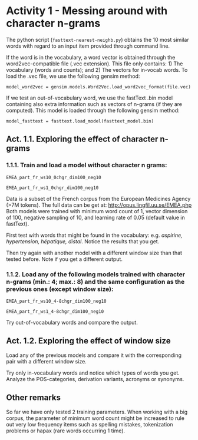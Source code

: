 # Activity 1 - Messing around with character n-grams

The python script (`fasttext-nearest-neighb.py`) obtains the 10 most similar words with regard to an input item provided through command line.

If the word is in the vocabulary, a word vector is obtained through the word2vec-compatible file (.vec extension). This file only contains: 1) The vocabulary (words and counts); and 2) The vectors for in-vocab words. To load the .vec file, we use the following gensim method: 

`model_word2vec = gensim.models.Word2Vec.load_word2vec_format(file.vec)`

If we test an out-of-vocabulary word, we use the fastText .bin model containing also extra information such as vectors of n-grams (if they are computed). This model is loaded through the following gensim method:

`model_fasttext = fasttext.load_model(fasttext_model.bin)`

## Act. 1.1. Exploring the effect of character n-grams

### 1.1.1. Train and load a model without character n grams: 

`EMEA_part_fr_ws10_0chgr_dim100_neg10`

`EMEA_part_fr_ws1_0chgr_dim100_neg10`

Data is a subset of the French corpus from the European Medicines Agency (>7M tokens). The full data can be get at: http://opus.lingfil.uu.se/EMEA.php 
Both models were trained with minimum word count of 1, vector dimension of 100, negative sampling of 10, and learning rate of 0.05 (default value in fastText).

First test with words that might be found in the vocabulary: e.g. *aspirine, hypertension, hépatique, distal*. 
Notice the results that you get.

Then try again with another model with a different window size than that tested before. Note if you get a different output.

### 1.1.2. Load any of the following models trained with character n-grams (min.: 4; max.: 8) and the same configuration as the previous ones (except window size):

`EMEA_part_fr_ws10_4-8chgr_dim100_neg10`

`EMEA_part_fr_ws1_4-8chgr_dim100_neg10`

Try out-of-vocabulary words and compare the output.

## Act. 1.2. Exploring the effect of window size

Load any of the previous models and compare it with the corresponding pair with a different window size. 

Try only in-vocabulary words and notice which types of words you get. 
Analyze the POS-categories, derivation variants, acronyms or synonyms.

## Other remarks

So far we have only tested 2 training parameters. When working with a big corpus, the parameter of minimum word count might be increased to rule out very low frequency items such as spelling mistakes, tokenization problems or hapax (rare words occurring 1 time). 





